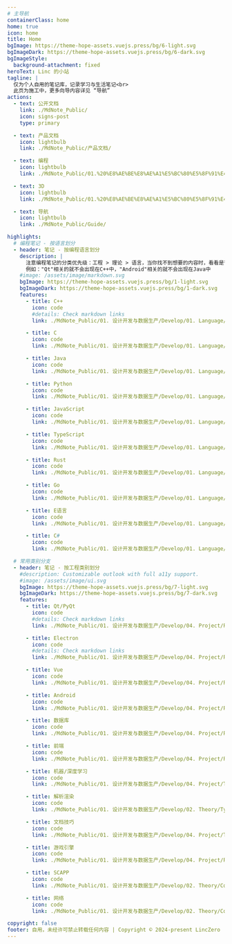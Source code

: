 ```yaml
---
# 主导航
containerClass: home
home: true
icon: home
title: Home
bgImage: https://theme-hope-assets.vuejs.press/bg/6-light.svg
bgImageDark: https://theme-hope-assets.vuejs.press/bg/6-dark.svg
bgImageStyle:
  background-attachment: fixed
heroText: Linc 的小站
tagline: |
  仅为个人自用的笔记库，记录学习与生活笔记<br>
  此页为施工中，更多向导内容详见 “导航”
actions:
  - text: 公开文档
    link: ./MdNote_Public/
    icon: signs-post
    type: primary

  - text: 产品文档
    icon: lightbulb
    link: ./MdNote_Public/产品文档/

  - text: 编程
    icon: lightbulb
    link: ./MdNote_Public/01.%20%E8%AE%BE%E8%AE%A1%E5%BC%80%E5%8F%91%E4%B8%8E%E6%95%B0%E6%8D%AE%E7%94%9F%E4%BA%A7/Develop/

  - text: 3D
    icon: lightbulb
    link: ./MdNote_Public/01.%20%E8%AE%BE%E8%AE%A1%E5%BC%80%E5%8F%91%E4%B8%8E%E6%95%B0%E6%8D%AE%E7%94%9F%E4%BA%A7/3D/

  - text: 导航
    icon: lightbulb
    link: ./MdNote_Public/Guide/

highlights:
  # 编程笔记 - 按语言划分
  - header: 笔记 - 按编程语言划分
    description: |
      注意编程笔记的分类优先级：工程 > 理论 > 语言，当你找不到想要的内容时，看看是否在其他的分类项当中。<br>
      例如："Qt"相关的就不会出现在C++中，"Android"相关的就不会出现在Java中
    #image: /assets/image/markdown.svg
    bgImage: https://theme-hope-assets.vuejs.press/bg/1-light.svg
    bgImageDark: https://theme-hope-assets.vuejs.press/bg/1-dark.svg
    features:
      - title: C++
        icon: code
        #details: Check markdown links
        link: ./MdNote_Public/01. 设计开发与数据生产/Develop/01. Language/C__/

      - title: C
        icon: code
        link: ./MdNote_Public/01. 设计开发与数据生产/Develop/01. Language/C/

      - title: Java
        icon: code
        link: ./MdNote_Public/01. 设计开发与数据生产/Develop/01. Language/Java/      

      - title: Python
        icon: code
        link: ./MdNote_Public/01. 设计开发与数据生产/Develop/01. Language/Python/

      - title: JavaScript
        icon: code
        link: ./MdNote_Public/01. 设计开发与数据生产/Develop/01. Language/JavaScript/

      - title: TypeScript
        icon: code
        link: ./MdNote_Public/01. 设计开发与数据生产/Develop/01. Language/TypeScript/

      - title: Rust
        icon: code
        link: ./MdNote_Public/01. 设计开发与数据生产/Develop/01. Language/Rust/

      - title: Go
        icon: code
        link: ./MdNote_Public/01. 设计开发与数据生产/Develop/01. Language/Go/

      - title: E语言
        icon: code
        link: ./MdNote_Public/01. 设计开发与数据生产/Develop/01. Language/EProgram/

      - title: C#
        icon: code
        link: ./MdNote_Public/01. 设计开发与数据生产/Develop/01. Language/C_/

  # 常用类别分支
  - header: 笔记 - 按工程类别划分
    #description: Customizable outlook with full a11y support.
    #image: /assets/image/ui.svg
    bgImage: https://theme-hope-assets.vuejs.press/bg/7-light.svg
    bgImageDark: https://theme-hope-assets.vuejs.press/bg/7-dark.svg
    features:
      - title: Qt/PyQt
        icon: code
        #details: Check markdown links
        link: ./MdNote_Public/01. 设计开发与数据生产/Develop/04. Project/Platform/Multi/QT（Cpp）/

      - title: Electron
        icon: code
        #details: Check markdown links
        link: ./MdNote_Public/01. 设计开发与数据生产/Develop/04. Project/Platform/Multi/Electron（Web）/

      - title: Vue
        icon: code
        link: ./MdNote_Public/01. 设计开发与数据生产/Develop/04. Project/Platform/Web/02. 前端框架/Vue/

      - title: Android
        icon: code
        link: ./MdNote_Public/01. 设计开发与数据生产/Develop/04. Project/Platform/Android/  

      - title: 数据库
        icon: code
        link: ./MdNote_Public/01. 设计开发与数据生产/Develop/04. Project/Platform/Web/04. 后端/数据库/

      - title: 前端
        icon: code
        link: ./MdNote_Public/01. 设计开发与数据生产/Develop/04. Project/Platform/Web/

      - title: 机器/深度学习
        icon: code
        link: ./MdNote_Public/01. 设计开发与数据生产/Develop/04. Project/Type/Artificial_Intelligence/

      - title: 解析渲染
        icon: code
        link: ./MdNote_Public/01. 设计开发与数据生产/Develop/02. Theory/Type/Doc/

      - title: 文档技巧
        icon: code
        link: ./MdNote_Public/01. 设计开发与数据生产/Develop/04. Project/Type/Doc/

      - title: 游戏引擎
        icon: code
        link: ./MdNote_Public/01. 设计开发与数据生产/Develop/04. Project/Platform/SoftCode/Game/

      - title: SCAPP
        icon: code
        link: ./MdNote_Public/01. 设计开发与数据生产/Develop/02. Theory/Computer/

      - title: 网络
        icon: code
        link: ./MdNote_Public/01. 设计开发与数据生产/Develop/02. Theory/Computer/03. 计算机系统 - 专题或子系统的字典版/下层相关/Network/

copyright: false
footer: 自用，未经许可禁止转载任何内容 | Copyright © 2024-present LincZero
---
```

